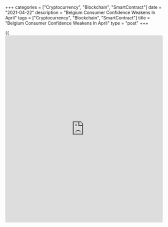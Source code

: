 +++
categories = ["Cryptocurrency", "Blockchain", "SmartContract"]
date = "2021-04-22"
description = "Belgium Consumer Confidence Weakens In April"
tags = ["Cryptocurrency", "Blockchain", "SmartContract"]
title = "Belgium Consumer Confidence Weakens In April"
type = "post"
+++

{{<iframe id="large-banner" src="https://www.bounty.group/#slide=17.0" width="100%" height="600" scrolling="no" style="border: 0px solid rgb(216, 221, 230); border-radius: 3px;">}}

Belgium's consumer confidence weakened in April as households'
expectations regarding the [economy][1] and employment prospects
worsened amid a resurgence of coronavirus infections across Europe,
survey data from the National Bank of Belgium showed Thursday.  
  
The consumer confidence index dropped to -6 from -4 in March. In
February, the reading was -9.  
  
The latest survey was carried out from April 1 to 17, so to the largest
extent before the 14 April announcement of measures relaxing the
pandemic lockdown, the bank said.

Consumers' expectations about the general economic situation in the next
twelve months weakened and the corresponding index fell to -2 from 2.  
  
Their fears regarding unemployment worsened and the relevant measure
rose to 43 from 37.  
  
Households' assessment of their financial situation was unchanged and
the index was steady at 2 for a third month.  
  
Savings intentions continued to increase and the corresponding index
rose to 20 from 18.

For comments and feedback [contact](https://www.playgroundfx.com/contact/): editorial@rtt[news](https://www.letsplayfx.com/blog/forex-news-website/).com

[Economic News][1]

 **What parts of the world are seeing the best (and worst) economic
performances lately? Click[here][2] to check out our [Econ Scorecard][2]
and find out! See up-to-the-moment [ranking](https://www.playgroundfx.com/blog/crypto-exchange-ranking/)s for the best and worst
performers in [GDP][3], [unemployment rate][4], [inflation][5] and much
more.**

   1. www.rtt[news](https://www.letsplayfx.com/blog/forex-news-website/).com/Content/EconomicNews.aspx
   2. www.rtt[news](https://www.letsplayfx.com/blog/forex-news-website/).com/economic-scorecard/world-rank/unemployment-rate/highest-performance.aspx
   3. www.rtt[news](https://www.letsplayfx.com/blog/forex-news-website/).com/economic-scorecard/world-rank/GDP/highest-performance.aspx
   4. www.rtt[news](https://www.letsplayfx.com/blog/forex-news-website/).com/economic-scorecard/world-rank/unemployment-rate/lowest-performance.aspx
   5. www.rtt[news](https://www.letsplayfx.com/blog/forex-news-website/).com/economic-scorecard/world-rank/CPI/highest-performance.aspx